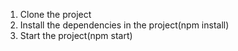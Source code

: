 1. Clone the project
2. Install the dependencies in the project(npm install)
3. Start the project(npm start)
